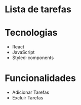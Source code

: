 <h1>Lista de tarefas</h1> 

# Tecnologias

 * React
 * JavaScript
 * Styled-components

 # Funcionalidades

 * Adicionar Tarefas
 * Excluir Tarefas



